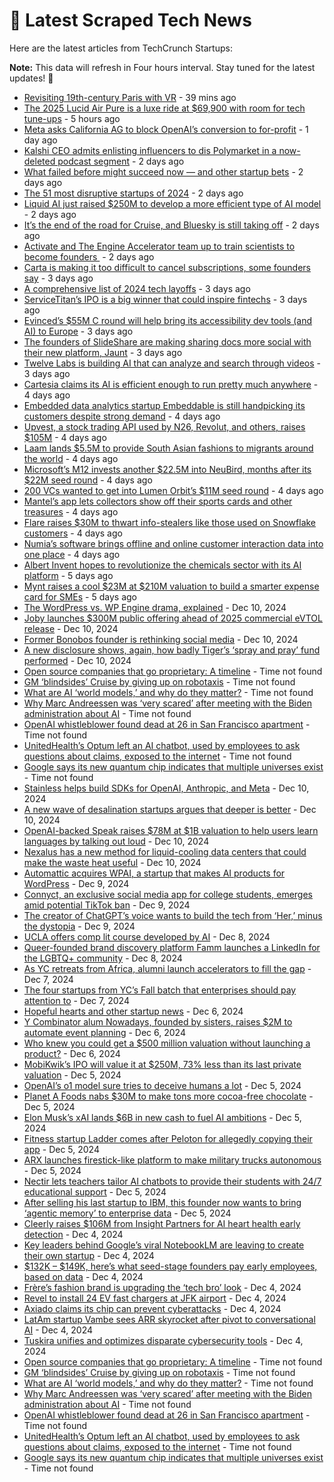 
# 📰 Latest Scraped Tech News

Here are the latest articles from TechCrunch Startups:

**Note:** This data will refresh in Four hours interval. Stay tuned for the latest updates! 🔄
- [Revisiting 19th-century Paris with VR](https://techcrunch.com/2024/12/15/revisiting-19th-century-paris-with-vr/) - 39 mins ago
- [The 2025 Lucid Air Pure is a luxe ride at $69,900 with room for tech tune-ups](https://techcrunch.com/2024/12/15/the-2025-lucid-air-pure-is-a-luxe-ride-at-69900-with-room-for-tech-tune-ups/) - 5 hours ago
- [Meta asks California AG to block OpenAI’s conversion to for-profit](https://techcrunch.com/2024/12/14/meta-asks-california-ag-to-block-openais-conversion-to-for-profit/) - 1 day ago
- [Kalshi CEO admits enlisting influencers to dis Polymarket in a now-deleted podcast segment](https://techcrunch.com/2024/12/13/kalshi-ceo-admits-enlisting-influencers-to-dis-polymarket-in-a-now-deleted-podcast-segment/) - 2 days ago
- [What failed before might succeed now — and other startup bets](https://techcrunch.com/2024/12/13/what-failed-before-might-succeed-now-or-fail-again-and-other-startup-bets/) - 2 days ago
- [The 51 most disruptive startups of 2024](https://techcrunch.com/2024/12/13/the-51-most-disruptive-startups-of-2024/) - 2 days ago
- [Liquid AI just raised $250M to develop a more efficient type of AI model](https://techcrunch.com/2024/12/13/liquid-ai-just-raised-250m-to-develop-a-more-efficient-type-of-ai-model/) - 2 days ago
- [It’s the end of the road for Cruise, and Bluesky is still taking off](https://techcrunch.com/podcast/its-the-end-of-the-road-for-cruise-and-bluesky-is-still-taking-off/) - 2 days ago
- [Activate and The Engine Accelerator team up to train scientists to become founders ](https://techcrunch.com/2024/12/13/activate-and-the-engine-accelerator-team-up-to-train-scientists-to-become-founders/) - 2 days ago
- [Carta is making it too difficult to cancel subscriptions, some founders say](https://techcrunch.com/2024/12/12/carta-is-making-it-too-difficult-to-cancel-subscriptions-some-founders-say/) - 3 days ago
- [A comprehensive list of 2024 tech layoffs](https://techcrunch.com/2024/12/12/tech-layoffs-2024-list/) - 3 days ago
- [ServiceTitan’s IPO is a big winner that could inspire fintechs](https://techcrunch.com/2024/12/12/servicetitans-ipo-is-a-big-winner-that-could-inspire-fintechs/) - 3 days ago
- [Evinced’s $55M C round will help bring its accessibility dev tools (and AI) to Europe](https://techcrunch.com/2024/12/12/evinceds-55m-c-round-will-help-bring-its-accessibility-dev-tools-and-ai-to-europe/) - 3 days ago
- [The founders of SlideShare are making sharing docs more social with their new platform, Jaunt](https://techcrunch.com/2024/12/12/the-founders-of-slideshare-are-making-sharing-docs-more-social-with-their-new-platform-jauntthe-founders-of-slideshare-are-making-sharing-docs-more-social-with-their-new-platform-jaunt/) - 3 days ago
- [Twelve Labs is building AI that can analyze and search through videos](https://techcrunch.com/2024/12/12/twelve-labs-is-building-ai-that-can-analyze-and-search-through-videos/) - 3 days ago
- [Cartesia claims its AI is efficient enough to run pretty much anywhere](https://techcrunch.com/2024/12/12/cartesia-claims-its-ai-is-efficient-enough-to-run-pretty-much-anywhere/) - 4 days ago
- [Embedded data analytics startup Embeddable is still handpicking its customers despite strong demand](https://techcrunch.com/2024/12/12/embedded-data-analytics-startup-embeddable-is-still-handpicking-its-customers-despite-strong-demand/) - 4 days ago
- [Upvest, a stock trading API used by N26, Revolut, and others, raises $105M](https://techcrunch.com/2024/12/11/upvest-a-stock-trading-api-used-by-n26-revolut-and-others-raises-105-million/) - 4 days ago
- [Laam lands $5.5M to provide South Asian fashions to migrants around the world](https://techcrunch.com/2024/12/11/laam-lands-5-5m-to-provide-south-asian-fashions-to-migrants-around-the-world/) - 4 days ago
- [Microsoft’s M12 invests another $22.5M into NeuBird, months after its $22M seed round](https://techcrunch.com/2024/12/11/microsofts-m12-invests-another-22-5m-into-nuebird-months-after-its-22m-seed-round/) - 4 days ago
- [200 VCs wanted to get into Lumen Orbit’s $11M seed round](https://techcrunch.com/2024/12/11/200-vcs-wanted-to-get-into-lumen-orbits-11m-seed-round/) - 4 days ago
- [Mantel’s app lets collectors show off their sports cards and other treasures](https://techcrunch.com/2024/12/11/mantels-app-launches-for-collectors-to-show-off-their-sports-cards-and-other-treasuresmantels-app-launches-for-collectors-to-show-off-their-sports-cards-and-other-treasures/) - 4 days ago
- [Flare raises $30M to thwart info-stealers like those used on Snowflake customers](https://techcrunch.com/2024/12/11/flare-raises-30m-to-thwart-info-stealers-like-those-used-on-snowflake-customers/) - 4 days ago
- [Numia’s software brings offline and online customer interaction data into one place](https://techcrunch.com/2024/12/11/numias-software-brings-offline-and-online-customer-interaction-data-into-one-place/) - 4 days ago
- [Albert Invent hopes to revolutionize the chemicals sector with its AI platform](https://techcrunch.com/2024/12/11/albert-invent-hopes-to-revolutionize-the-chemicals-sector-with-its-ai-platform/) - 5 days ago
- [Mynt raises a cool $23M at $210M valuation to build a smarter expense card for SMEs](https://techcrunch.com/2024/12/11/mynt-raises-a-cool-23m-on-a-210m-valuation-to-build-a-smarter-expense-card-for-smes/) - 5 days ago
- [The WordPress vs. WP Engine drama, explained](https://techcrunch.com/2024/12/10/wordpress-vs-wp-engine-drama-explained/) - Dec 10, 2024
- [Joby launches $300M public offering ahead of 2025 commercial eVTOL release](https://techcrunch.com/2024/12/10/joby-launches-200m-public-offering-ahead-of-2025-commercial-evtol-release/) - Dec 10, 2024
- [Former Bonobos founder is rethinking social media](https://techcrunch.com/podcast/former-bonobos-founder-is-rethinking-social-media/) - Dec 10, 2024
- [A new disclosure shows, again, how badly Tiger’s ‘spray and pray’ fund performed](https://techcrunch.com/2024/12/10/a-new-disclosure-shows-again-how-badly-tigers-pray-and-spray-fund-performed/) - Dec 10, 2024
- [Open source companies that go proprietary: A timeline](https://techcrunch.com/2024/12/15/open-source-companies-that-go-proprietary-a-timeline/) - Time not found
- [GM ‘blindsides’ Cruise by giving up on robotaxis](https://techcrunch.com/2024/12/14/gm-blindsides-cruise-by-giving-up-on-robotaxis/) - Time not found
- [What are AI ‘world models,’ and why do they matter?](https://techcrunch.com/2024/12/14/what-are-ai-world-models-and-why-do-they-matter/) - Time not found
- [Why Marc Andreessen was ‘very scared’ after meeting with the Biden administration about AI](https://techcrunch.com/2024/12/14/why-marc-andreessen-was-very-scared-after-meeting-with-the-biden-administration-about-ai/) - Time not found
- [OpenAI whistleblower found dead at 26 in San Francisco apartment](https://techcrunch.com/2024/12/13/openai-whistleblower-found-dead-in-san-francisco-apartment/) - Time not found
- [UnitedHealth’s Optum left an AI chatbot, used by employees to ask questions about claims, exposed to the internet](https://techcrunch.com/2024/12/13/unitedhealthcares-optum-left-an-ai-chatbot-used-by-employees-to-ask-questions-about-claims-exposed-to-the-internet/) - Time not found
- [Google says its new quantum chip indicates that multiple universes exist](https://techcrunch.com/2024/12/10/google-says-its-new-quantum-chip-indicates-that-multiple-universes-exist/) - Time not found
- [Stainless helps build SDKs for OpenAI, Anthropic, and Meta](https://techcrunch.com/2024/12/10/stainless-helps-build-sdks-for-openai-anthropic-and-meta/) - Dec 10, 2024
- [A new wave of desalination startups argues that deeper is better](https://techcrunch.com/2024/12/10/a-new-wave-of-desalination-startups-argues-that-deeper-is-better/) - Dec 10, 2024
- [OpenAI-backed Speak raises $78M at $1B valuation to help users learn languages by talking out loud](https://techcrunch.com/2024/12/10/openai-backed-speak-raises-78m-at-1b-valuation-to-help-users-learn-languages-by-talking-out-loud/) - Dec 10, 2024
- [Nexalus has a new method for liquid-cooling data centers that could make the waste heat useful](https://techcrunch.com/2024/12/10/nexalus-has-a-new-method-for-liquid-cooling-data-centers-that-could-make-the-waste-heat-useful/) - Dec 10, 2024
- [Automattic acquires WPAI, a startup that makes AI products for WordPress](https://techcrunch.com/2024/12/09/automattic-acquires-wpai-a-startup-that-creates-ai-solutions-for-wordpress/) - Dec 9, 2024
- [Connyct, an exclusive social media app for college students, emerges amid potential TikTok ban](https://techcrunch.com/2024/12/09/connyct-an-exclusive-social-media-app-for-college-students-emerges-amid-potential-tiktok-ban/) - Dec 9, 2024
- [The creator of ChatGPT’s voice wants to build the tech from ‘Her,’ minus the dystopia](https://techcrunch.com/2024/12/09/the-creator-of-chatgpts-voice-wants-to-build-the-tech-from-her-minus-the-dystopia/) - Dec 9, 2024
- [UCLA offers comp lit course developed by AI](https://techcrunch.com/2024/12/08/ucla-offers-comp-lit-course-developed-by-ai/) - Dec 8, 2024
- [Queer-founded brand discovery platform Famm launches a LinkedIn for the LGBTQ+ community](https://techcrunch.com/2024/12/08/queer-founded-brand-discovery-platform-famm-launches-a-linkedin-for-lgbtq-community/) - Dec 8, 2024
- [As YC retreats from Africa, alumni launch accelerators to fill the gap](https://techcrunch.com/2024/12/07/as-yc-retreats-from-africa-alumni-launch-accelerators-to-fill-the-gap/) - Dec 7, 2024
- [The four startups from YC’s Fall batch that enterprises should pay attention to](https://techcrunch.com/2024/12/07/the-four-startups-from-ycs-fall-batch-that-enterprises-should-pay-attention-to/) - Dec 7, 2024
- [Hopeful hearts and other startup news](https://techcrunch.com/2024/12/06/hopeful-hearts-and-other-startup-news/) - Dec 6, 2024
- [Y Combinator alum Nowadays, founded by sisters, raises $2M to automate event planning](https://techcrunch.com/2024/12/06/y-combinator-alum-nowadays-founded-by-sisters-raises-2m-to-automate-event-planning/) - Dec 6, 2024
- [Who knew you could get a $500 million valuation without launching a product?](https://techcrunch.com/podcast/who-knew-you-could-get-a-500-million-valuation-without-launching-a-product/) - Dec 6, 2024
- [MobiKwik’s IPO will value it at $250M, 73% less than its last private valuation](https://techcrunch.com/2024/12/05/mobikwik-slashes-valuation-by-73-in-india-ipo/) - Dec 5, 2024
- [OpenAI’s o1 model sure tries to deceive humans a lot](https://techcrunch.com/2024/12/05/openais-o1-model-sure-tries-to-deceive-humans-a-lot/) - Dec 5, 2024
- [Planet A Foods nabs $30M to make tons more cocoa-free chocolate](https://techcrunch.com/2024/12/05/planet-a-foods-nabs-30m-to-make-tons-more-cocoa-free-chocolate/) - Dec 5, 2024
- [Elon Musk’s xAI lands $6B in new cash to fuel AI ambitions](https://techcrunch.com/2024/12/05/elon-musks-xai-lands-billions-in-new-cash-to-fuel-ai-ambitions/) - Dec 5, 2024
- [Fitness startup Ladder comes after Peloton for allegedly copying their app](https://techcrunch.com/2024/12/05/fitness-startup-ladder-comes-after-peloton-for-allegedly-copying-their-app/) - Dec 5, 2024
- [ARX launches firestick-like platform to make military trucks autonomous](https://techcrunch.com/2024/12/05/arx-launches-firestick-like-platform-to-make-military-trucks-autonomous/) - Dec 5, 2024
- [Nectir lets teachers tailor AI chatbots to provide their students with 24/7 educational support](https://techcrunch.com/2024/12/05/nectir-lets-teachers-tailor-ai-chatbots-to-provide-their-students-with-247-educational-support/) - Dec 5, 2024
- [After selling his last startup to IBM, this founder now wants to bring ‘agentic memory’ to enterprise data](https://techcrunch.com/2024/12/05/after-selling-his-startup-to-ibm-this-founder-wants-to-bring-agentic-memory-to-enterprises/) - Dec 5, 2024
- [Cleerly raises $106M from Insight Partners for AI heart health early detection](https://techcrunch.com/2024/12/04/cleerly-raises-106m-from-insight-partners-for-ai-heart-health-early-detection/) - Dec 4, 2024
- [Key leaders behind Google’s viral NotebookLM are leaving to create their own startup](https://techcrunch.com/2024/12/04/key-leaders-behind-googles-viral-notebooklm-are-leaving-to-create-their-own-startup/) - Dec 4, 2024
- [$132K – $149K, here’s what seed-stage founders pay early employees, based on data](https://techcrunch.com/2024/12/04/132k-149k-heres-what-seed-stage-founders-pay-early-employees-based-on-data/) - Dec 4, 2024
- [Frère’s fashion brand is upgrading the ‘tech bro’ look](https://techcrunch.com/2024/12/04/freres-fashion-brand-is-upgrading-the-tech-bro-look/) - Dec 4, 2024
- [Revel to install 24 EV fast chargers at JFK airport](https://techcrunch.com/2024/12/04/revel-to-install-24-fast-ev-chargers-at-jfk-airport/) - Dec 4, 2024
- [Axiado claims its chip can prevent cyberattacks](https://techcrunch.com/2024/12/04/axiado-claims-its-chip-can-prevent-cyberattacks/) - Dec 4, 2024
- [LatAm startup Vambe sees ARR skyrocket after pivot to conversational AI](https://techcrunch.com/2024/12/04/latam-startup-vambe-sees-arr-skyrocket-after-pivot-to-conversational-ai/) - Dec 4, 2024
- [Tuskira unifies and optimizes disparate cybersecurity tools](https://techcrunch.com/2024/12/04/tuskira-aims-to-unify-and-optimize-disparate-cybersecurity-tools/) - Dec 4, 2024
- [Open source companies that go proprietary: A timeline](https://techcrunch.com/2024/12/15/open-source-companies-that-go-proprietary-a-timeline/) - Time not found
- [GM ‘blindsides’ Cruise by giving up on robotaxis](https://techcrunch.com/2024/12/14/gm-blindsides-cruise-by-giving-up-on-robotaxis/) - Time not found
- [What are AI ‘world models,’ and why do they matter?](https://techcrunch.com/2024/12/14/what-are-ai-world-models-and-why-do-they-matter/) - Time not found
- [Why Marc Andreessen was ‘very scared’ after meeting with the Biden administration about AI](https://techcrunch.com/2024/12/14/why-marc-andreessen-was-very-scared-after-meeting-with-the-biden-administration-about-ai/) - Time not found
- [OpenAI whistleblower found dead at 26 in San Francisco apartment](https://techcrunch.com/2024/12/13/openai-whistleblower-found-dead-in-san-francisco-apartment/) - Time not found
- [UnitedHealth’s Optum left an AI chatbot, used by employees to ask questions about claims, exposed to the internet](https://techcrunch.com/2024/12/13/unitedhealthcares-optum-left-an-ai-chatbot-used-by-employees-to-ask-questions-about-claims-exposed-to-the-internet/) - Time not found
- [Google says its new quantum chip indicates that multiple universes exist](https://techcrunch.com/2024/12/10/google-says-its-new-quantum-chip-indicates-that-multiple-universes-exist/) - Time not found